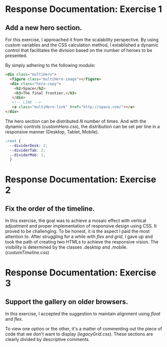 # Response Documentation: Exercise 1
## Add a new hero section.

For this exercise, I approached it from the scalability perspective. By using custom variables and the CSS calculation method, I established a dynamic control that facilitates the division based on the number of heroes to be presented.

By simply adhering to the following module:

```html
<div class="multiHero">
  <figure class="multiHero-image"></figure>
  <div class="hero-copy">
    <h2>Space</h2>
    <h3>The final frontier.</h3>
   </div>
   <!-- LINK -->
   <a class="multiHero-link" href="http://space.com/"></a>
</div>
```

The hero section can be distributed *N* number of times.
And with the dynamic controls (*customHero.css*), the distribution can be set per line in a responsive manner (Desktop, Tablet, Mobile).

```css
:root {
  --dividerDesk: 2;
  --dividerTab: 2;
  --dividerMob: 1;
  }
  ```

# Response Documentation: Exercise 2
## Fix the order of the timeline.

In this exercise, the goal was to achieve a mosaic effect with vertical adjustment and proper implementation of responsive design using CSS. It proved to be challenging. To be honest, it is the aspect I paid the most attention to. After struggling for a while with *flex* and *grid*, I gave up and took the path of creating two HTMLs to achieve the responsive vision. The visibility is determined by the classes .desktop and .mobile. (*customTimeline.css*)

# Response Documentation: Exercise 3
## Support the gallery on older browsers.

In this exercise, I accepted the suggestion to maintain alignment using *float* and *flex*.

To view one option or the other, it's a matter of commenting out the piece of code that we don't want to display (*legacyGrid.css*). These sections are clearly divided by descriptive comments.

